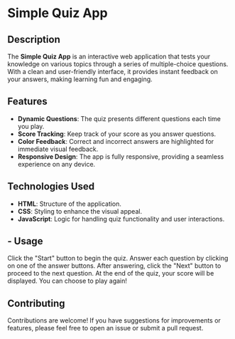 # Simple Quiz App

## Description
The **Simple Quiz App** is an interactive web application that tests your knowledge on various topics through a series of multiple-choice questions.
With a clean and user-friendly interface, it provides instant feedback on your answers, making learning fun and engaging.

## Features
- **Dynamic Questions**: The quiz presents different questions each time you play.
- **Score Tracking**: Keep track of your score as you answer questions.
- **Color Feedback**: Correct and incorrect answers are highlighted for immediate visual feedback.
- **Responsive Design**: The app is fully responsive, providing a seamless experience on any device.

## Technologies Used
- **HTML**: Structure of the application.
- **CSS**: Styling to enhance the visual appeal.
- **JavaScript**: Logic for handling quiz functionality and user interactions.

## - Usage
Click the "Start" button to begin the quiz.
Answer each question by clicking on one of the answer buttons.
After answering, click the "Next" button to proceed to the next question.
At the end of the quiz, your score will be displayed.
You can choose to play again!

## Contributing
Contributions are welcome! If you have suggestions for improvements or features, please feel free to open an issue or submit a pull request.

